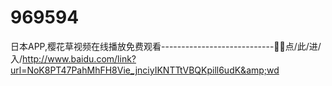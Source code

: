 # 969594
日本APP,樱花草视频在线播放免费观看----------------------------🦒🦒点/此/进/入/http://www.baidu.com/link?url=NoK8PT47PahMhFH8Vie_jnciyIKNTTtVBQKpill6udK&amp;wd
